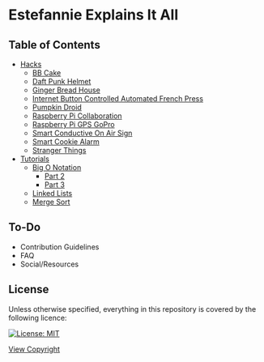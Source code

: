 # Estefannie Explains It All

## Table of Contents

- [Hacks](makes/)
   - [BB Cake](makes/bbCake/)
   - [Daft Punk Helmet](makes/DaftPunkHelmet)
   - [Ginger Bread House](makes/GingerbreadHouse/)
   - [Internet Button Controlled Automated French Press](makes/InternetButtonControlledAutomatedFrenchPress/)
   - [Pumpkin Droid](makes/pumpkinDroid/)
   - [Raspberry Pi Collaboration](makes/RaspberryPiCollab/)
   - [Raspberry Pi GPS GoPro](makes/RaspberryPiGpsGoPro/)
   - [Smart Conductive On Air Sign](makes/SmartConductiveOnAirSign/)
   - [Smart Cookie Alarm](makes/SmartCookieAlarm/)
   - [Stranger Things](makes/StrangerThings/)
- [Tutorials](tutorials/)
   - [Big O Notation](tutorials/bigOnotation/)
      - [Part 2](tutorials/bigOnotation/part2)
      - [Part 3](tutorials/bigOnotation/part3)
   - [Linked Lists](tutorials/linkedLists/)
   - [Merge Sort](tutorials/mergeSort/)

## To-Do

- Contribution Guidelines
- FAQ
- Social/Resources

## License

Unless otherwise specified, everything in this repository is covered by the following licence:

[![License: MIT](https://img.shields.io/badge/License-MIT-yellow.svg)](https://opensource.org/licenses/MIT)

[View Copyright](LICENSE)
